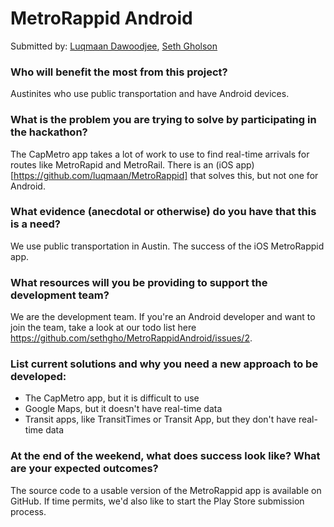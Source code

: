# MetroRappid Android

Submitted by: [Luqmaan Dawoodjee](https://github.com/luqmaan), [Seth Gholson](https://github.com/sethgho)


### Who will benefit the most from this project?

Austinites who use public transportation and have Android devices.


### What is the problem you are trying to solve by participating in the hackathon?

The CapMetro app takes a lot of work to use to find real-time arrivals for routes like MetroRapid and MetroRail. There is an (iOS app)[https://github.com/luqmaan/MetroRappid] that solves this, but not one for Android.


### What evidence (anecdotal or otherwise) do you have that this is a need?

We use public transportation in Austin.
The success of the iOS MetroRappid app.


### What resources will you be providing to support the development team?

We are the development team. If you're an Android developer and want to join the team, take a look at our todo list here https://github.com/sethgho/MetroRappidAndroid/issues/2.


### List current solutions and why you need a new approach to be developed:

- The CapMetro app, but it is difficult to use
- Google Maps, but it doesn't have real-time data
- Transit apps, like TransitTimes or Transit App, but they don't have real-time data


### At the end of the weekend, what does success look like? What are your expected outcomes?

The source code to a usable version of the MetroRappid app is available on GitHub. If time permits, we'd also like to start the Play Store submission process.


